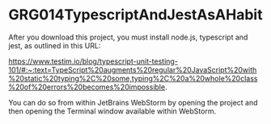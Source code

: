 # GRG014TypescriptAndJestAsAHabit

After you download this project, you must install node.js, typescript and jest, as outlined in this URL:

https://www.testim.io/blog/typescript-unit-testing-101/#:~:text=TypeScript%20augments%20regular%20JavaScript%20with%20static%20typing%2C%20some,typing%2C%20a%20whole%20class%20of%20errors%20becomes%20impossible.

You can do so from within JetBrains WebStorm by opening the project and then opening the Terminal window available within WebStorm.